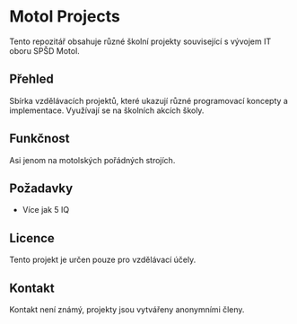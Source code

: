 # Motol Projects

Tento repozitář obsahuje různé školní projekty související s vývojem IT oboru SPŠD Motol.

## Přehled

Sbírka vzdělávacích projektů, které ukazují různé programovací koncepty a implementace. Využívají se na školních akcích školy.

## Funkčnost

Asi jenom na motolských pořádných strojích.

## Požadavky

- Více jak 5 IQ

## Licence

Tento projekt je určen pouze pro vzdělávací účely.

## Kontakt

Kontakt není známý, projekty jsou vytvářeny anonymními členy.
